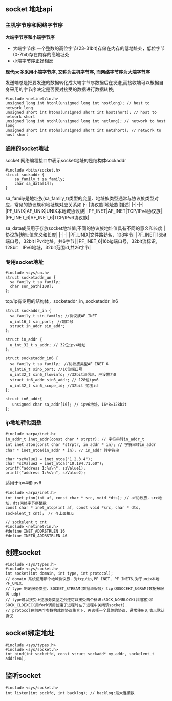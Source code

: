 ## socket 地址api
### 主机字节序和网络字节序
**大端字节序和小端字节序**
- 大端字节序:一个整数的高位字节(23-31bit)存储在内存的低地址处，低位字节(0-7bit)存在内存的高地址处
- 小端字节序正好相反

**现代pc多采用小端字节序, 又称为主机字节序, 而网络字节序为大端字节序**

发送端总是把要发送的数据转化成大端字节序数据后在发送,而接收端可以根据自身采用的字节序决定是否要对接受的数据进行数据转换;
```
#include <netinet/in.h>
unsigned long int htonl(unsigned long int hostlong); // host to network long
unsigned short int htons(unsigned short int hostshort); // host to network short
unsigned long int ntohl(unsigned long int netlong); // network to host long
unsigned short int ntohs(unsigned short int netshort); // network to host short
```

### 通用的socket地址
socket 网络编程接口中表示socket地址的是结构体sockaddr
```
#include <bits/socket.h>
struct sockaddr {
    sa_family_t sa_family;
    char sa_data[14];
}
```
sa_family是地址族(sa_family_t)类型的变量．地址族类型通常与协议族类型对应，常见的协议族和地址族对应关系如下:
|协议族|地址族|描述|
|-|-|-|
|PF_UNIX|AF_UNIX|UNIX本地域协议族|
|PF_INET|AF_INET|TCP/IPv4协议族|
|PF_INET_6|AF_INET_6|TCP/IPv6协议族|

sa_data成员用于存放socket地址值;不同的协议族地址值具有不同的意义和长度
|协议族|地址值含义和长度|
|-|-|
|PF_UNIX|文件路劲名，108字节|
|PF_INET|16bit端口号，32bit IPv4地址，共6字节|
|PF_INET_6|16big端口号，32bit流标识，128bit　IPv6地址，32bit范围id,共26字节|

### 专用socket地址
```
#include <sys/un.h>
struct socketaddr_un {
  sa_family_t sa_family;
  char sun_path[108];
};
```
tcp/ip有专用的结构体，socketaddr_in, socketaddr_in6
```
struct sockaddr_in {
  sa_family_t sin_family; //协议族AF_INET
  u_int16_t sin_port;　//端口号
  struct in_addr sin_addr;
};

struct in_addr {
  u_int_32_t s_addr; // 32位ipv4地址
};

struct socketaddr_in6 {
  sa_family_t sa_family;　//协议族类型AF_INET_6
  u_int16_t sin6_port; //16位端口号
  u_int32_t sin6_flowinfo; //32bit流信息，应设置为0
  struct in6_addr sin6_addr; // 128位ipv6
  u_int32_t sin6_scope_id; //32bit 范围id
};

struct in6_addr{
   unsigned char sa_addr[16]; // ipv6地址，16*8=128bit
};
```
### ip地址转化函数
```
#include <arpa/inet.h>
in_addr_t inet_addr(const char * strptr); // 字符串转in_addr_t
int inet_aton(const char *strptr, in_addr * in); // 字符串转in_addr
char * inet_ntoa(in_addr * in); // in_addr 转字符串
```

```
char *szValue1 = inet_ntoa("1.2.3.4");
char *szValue2 = inet_ntoa("10.194.71.60");
printf("address 1:%s\n", szValue1);
printf("address 1:%s\n", szValue2);
```
适用于ipv4和ipv6
```
#include <arpa/inet.h>
int inet_pton(int af, const char * src, void *dts); // af协议族，src地址，dts网络字节序整数
const char * inet_ntop(int af, const void *src, char * dts, sockelent_t cnt);　// 与上面相反

// sockelent_t cnt
#include <netinet/in.h>
#define INET_ADDRSTRLEN 16
#define INET6_ADDRSTRLEN 46
```
## 创建socket
```
#include <sys/types.h>
#include <sys/socket.h>
int socket(int domain, int type, int protocol);
// domain 系统使用那个地城协议族．对tcp/ip,PF_INET, PF_INET6,对于unix本地PF_UNIX.
// type 制定服务类型．SOCKET_STREAM(数据流服务/ tcp)和SOCEKT_UGRAM(数据报服务 udp)
// type可以接受上述服务类型之外还可以接受两个标识:SOCK_NONBLOCK(非阻塞)和SOCK_CLOEXEC(用fork调用创建子进程时在子进程中关闭该socket).
// protocol在前两个参数构成的协议集合下，再选择一个具体的协议．通常使用0,表示默认协议
```
## socket绑定地址
```
#include <sys/types.h>
#include <sys/socket.h>
int bind(int socketfd, const struct sockadd* my_addr, sockelent_t addrlen);
```
## 监听socket
```
#include <sys/socket.h>
int listen(int sockfd, int backlog); // backlog:最大连接数
```
